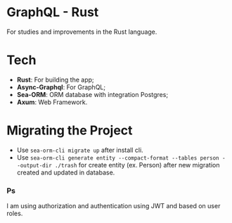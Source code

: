 # GraphQL - Rust

For studies and improvements in the Rust language.

# Tech

- **Rust**: For building the app;
- **Async-Graphql**: For GraphQL;
- **Sea-ORM**: ORM database with integration Postgres;
- **Axum**: Web Framework.

# Migrating the Project

- Use `sea-orm-cli migrate up` after install cli.
- Use `sea-orm-cli generate entity --compact-format --tables person --output-dir ./trash` for create entity (ex. Person) after new migration created and updated in database.

### Ps

I am using authorization and authentication using JWT and based on user roles.